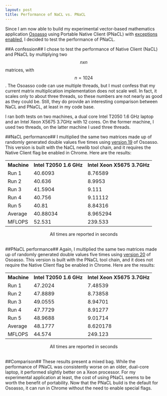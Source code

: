 ```yaml
---
layout: post
title: Performance of NaCL vs. PNaCL
---
```

Since I am now able to build my experimental vector-based mathematics application [Osoasso](http://osoasso.appspot.com) using Portable Native Client (PNaCL) with [exceptions enabled](/the-cost-of-setjump-longjump-exceptions), I decided to test the performance of PNaCL.

##A confession##
I chose to test the performance of Native Client (NaCL) and PNaCL by multiplying two $$nxn$$ matrices, with $$n=1024$$. The Osoasso code can use multiple threads, but I must confess that my current matrix multiplication implementation does not scale well. In fact, it scales only to about three threads, so these numbers are not nearly as good as they could be. Still, they do provide an interesting comparison between NaCL and PNaCL, at least in my code base.

I ran both tests on two machines, a dual core Intel T2050 1.6 GHz laptop and an Intel Xeon X5675 3.7GHz with 12 cores. On the former machine, I used two threads, on the latter machine I used three threads.

##NaCL performance##
I multiplied the same two matrices made up of randomly generated double values five times using [version 19](http://19.osoasso.appspot.com) of Osoasso. This version is built with the NaCL newlib tool chain, and it requires the Native Client flag be enabled in Chrome. Here are the results:

<center>
<table class="gridtable">
    <tr>
        <th>Machine</th>
        <th>Intel T2050 1.6 GHz</th>
        <th>Intel Xeon X5675 3.7GHz</th>
    </tr>
    <tr>
        <td>Run 1</td>
        <td>40.6093</td>
        <td>8.76589</td>
    </tr>
    <tr>
        <td>Run 2</td>
        <td>40.636</td>
        <td>8.9953</td>
    </tr>
    <tr>
        <td>Run 3</td>
        <td>41.5904</td>
        <td>9.111</td>
    </tr>
    <tr>
        <td>Run 4</td>
        <td>40.756</td>
        <td>9.11112</td>
    </tr>
    <tr>
        <td>Run 5</td>
        <td>40.81</td>
        <td>8.84316</td>
    </tr>
    <tr>
        <td>Average</td>
        <td>40.88034</td>
        <td>8.965294</td>
    </tr>
    <tr>
        <td>MFLOPS</td>
        <td>52.531</td>
        <td>239.533</td>
    </tr>
</table>
All times are reported in seconds
</center>

<br/>

##PNaCL performance##
Again, I multiplied the same two matrices made up of randomly generated double values five times using [version 20](http://20.osoasso.appspot.com) of Osoasso. This version is built with the PNaCL tool chain, and it does not require the Native Client flag be enabled in Chrome. Here are the results:

<center>
<table class="gridtable">
    <tr>
        <th>Machine</th>
        <th>Intel T2050 1.6 GHz</th>
        <th>Intel Xeon X5675 3.7GHz</th>
    </tr>
    <tr>
        <td>Run 1</td>
        <td>47.2024</td>
        <td>7.48539</td>
    </tr>
    <tr>
        <td>Run 2</td>
        <td>47.8889</td>
        <td>8.73858</td>
    </tr>
    <tr>
        <td>Run 3</td>
        <td>49.0555</td>
        <td>8.94701</td>
    </tr>
    <tr>
        <td>Run 4</td>
        <td>47.7729</td>
        <td>8.91277</td>
    </tr>
    <tr>
        <td>Run 5</td>
        <td>48.9688</td>
        <td>9.01714</td>
    </tr>
    <tr>
        <td>Average</td>
        <td>48.1777</td>
        <td>8.620178</td>
    </tr>
    <tr>
        <td>MFLOPS</td>
        <td>44.574</td>
        <td>249.123</td>
    </tr>
</table>
All times are reported in seconds
</center>

<br/>

##Comparison##
These results present a mixed bag. While the performance of PNaCL was consistently worse on an older, dual-core laptop, it performed slightly better on a Xeon processor. For my experimental application at least, the cost of using PNaCL seems to be worth the benefit of portability. Now that the PNaCL build is the default for Osoasso, it can run in Chrome without the need to enable special flags.

